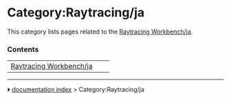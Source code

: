 # Category:Raytracing/ja
This category lists pages related to the [Raytracing Workbench/ja](Raytracing_Workbench/ja.md).

### Contents

|     |     |     |
| --- | --- | --- |
| [Raytracing Workbench/ja](Raytracing_Workbench/ja.md) |



---
⏵ [documentation index](../README.md) > Category:Raytracing/ja
